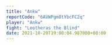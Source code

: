 ```yaml
---
title: "Ankw"
reportCode: "6AVWPgm8tYbcFC2q"
player: "Ankw"
fight: "Leotheras the Blind"
date: 2021-10-20T19:00:04.987000+00:00
---
```

